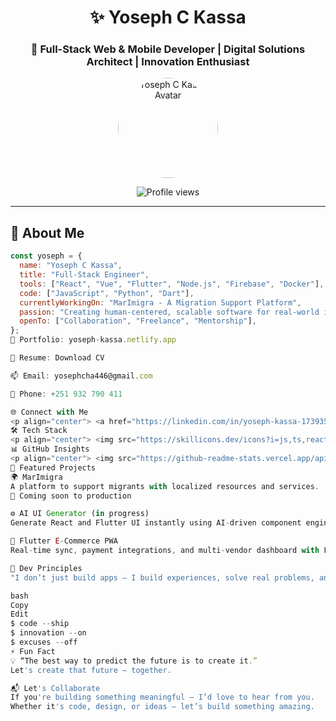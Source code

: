 <h1 align="center">✨ Yoseph C Kassa</h1>
<h3 align="center">🚀 Full-Stack Web & Mobile Developer | Digital Solutions Architect | Innovation Enthusiast</h3>

<div align="center">
  <img src="https://avatars.githubusercontent.com/u/133152008?v=4" width="160" style="border-radius: 50%;" alt="Yoseph C Kassa Avatar" />
</div>

<p align="center">
  <img src="https://komarev.com/ghpvc/?username=yoseph-c-kassa-josa&label=Profile%20Views&color=blueviolet&style=flat-square" alt="Profile views" />
</p>

---

## 🚀 About Me

```js
const yoseph = {
  name: "Yoseph C Kassa",
  title: "Full-Stack Engineer",
  tools: ["React", "Vue", "Flutter", "Node.js", "Firebase", "Docker"],
  code: ["JavaScript", "Python", "Dart"],
  currentlyWorkingOn: "MarImigra - A Migration Support Platform",
  passion: "Creating human-centered, scalable software for real-world impact",
  openTo: ["Collaboration", "Freelance", "Mentorship"],
};
💼 Portfolio: yoseph-kassa.netlify.app

📄 Resume: Download CV

📫 Email: yosephcha446@gmail.com

📱 Phone: +251 932 790 411

🌐 Connect with Me
<p align="center"> <a href="https://linkedin.com/in/yoseph-kassa-1739352a7" target="_blank"> <img src="https://img.shields.io/badge/LinkedIn-0A66C2?style=for-the-badge&logo=linkedin&logoColor=white" /> </a> <a href="https://codepen.io/yoseph-c-kassa" target="_blank"> <img src="https://img.shields.io/badge/CodePen-000?style=for-the-badge&logo=codepen&logoColor=white" /> </a> <a href="https://codesandbox.io/u/yoseph-c-kassa" target="_blank"> <img src="https://img.shields.io/badge/CodeSandbox-151515?style=for-the-badge&logo=codesandbox&logoColor=white" /> </a> <a href="https://instagram.com/jo_web_devo" target="_blank"> <img src="https://img.shields.io/badge/Instagram-E4405F?style=for-the-badge&logo=instagram&logoColor=white" /> </a> <a href="https://fb.com/yoseph.kassa" target="_blank"> <img src="https://img.shields.io/badge/Facebook-1877F2?style=for-the-badge&logo=facebook&logoColor=white" /> </a> </p>
🛠️ Tech Stack
<p align="center"> <img src="https://skillicons.dev/icons?i=js,ts,react,vue,flutter,nodejs,python,dart,firebase,mysql,docker,linux,git,figma" /> </p>
📊 GitHub Insights
<p align="center"> <img src="https://github-readme-stats.vercel.app/api?username=yoseph-c-kassa-josa&show_icons=true&theme=tokyonight&hide_border=true" /> </p> <p align="center"> <img src="https://github-readme-stats.vercel.app/api/top-langs/?username=yoseph-c-kassa-josa&layout=compact&theme=tokyonight&hide_border=true" /> </p> <p align="center"> <img src="https://github-readme-streak-stats.herokuapp.com?user=yoseph-c-kassa-josa&theme=tokyonight&hide_border=true" /> </p>
🧩 Featured Projects
🌍 MarImigra
A platform to support migrants with localized resources and services.
🔗 Coming soon to production

⚙️ AI UI Generator (in progress)
Generate React and Flutter UI instantly using AI-driven component engines.

🛒 Flutter E-Commerce PWA
Real-time sync, payment integrations, and multi-vendor dashboard with Firebase.

🧠 Dev Principles
"I don’t just build apps — I build experiences, solve real problems, and aim to leave a mark."

bash
Copy
Edit
$ code --ship
$ innovation --on
$ excuses --off
⚡ Fun Fact
💡 “The best way to predict the future is to create it.”
Let's create that future — together.

📬 Let's Collaborate
If you're building something meaningful — I’d love to hear from you.
Whether it's code, design, or ideas — let’s build something amazing.
